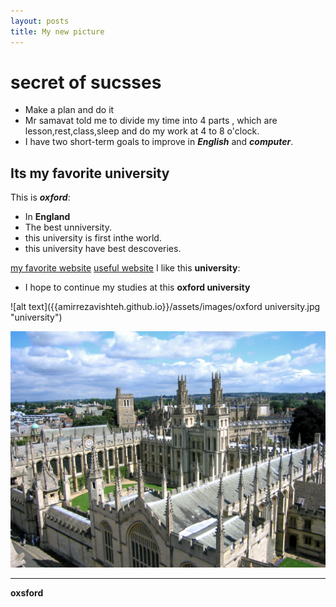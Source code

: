 ```yaml
---
layout: posts
title: My new picture
---
```

# secret of sucsses 
- Make a plan and do it
- Mr samavat told me to divide my time into 4 parts , which are lesson,rest,class,sleep and do my work at 4 to 8 o'clock.
- I have two short-term goals to improve in ***English*** and ***computer***.
## Its my favorite university
This is ***oxford***:
- In **England**
- The best unniversity.
- this university is first inthe world.
- this university have best descoveries.

[my favorite website](http://www.google.com)
[useful website](http://www.github.io)
I like this **university**:
- I hope to continue my studies at this **oxford university**


![alt text]({{amirrezavishteh.github.io}}/assets/images/oxford university.jpg "university")

![alt text](../assets/images/oxford.jpg "university Picture")

---
**oxsford**
